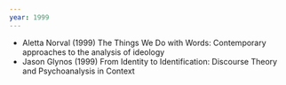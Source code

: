 ```yaml
---
year: 1999
---
```


- Aletta Norval (1999) The Things We Do with Words:  Contemporary approaches to the analysis of ideology
- Jason Glynos (1999) From Identity to Identification:  Discourse Theory and Psychoanalysis in Context